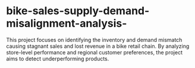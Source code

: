 # bike-sales-supply-demand-misalignment-analysis-
This project focuses on identifying the inventory and demand mismatch causing stagnant sales and lost revenue in a bike retail chain. By analyzing store-level performance and regional customer preferences, the project aims to detect underperforming products. 
